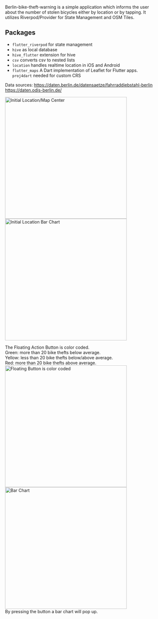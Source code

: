 Berlin-bike-theft-warning is a simple application which informs the user about the number of stolen bicycles either by location or by tapping.
It utilizes Riverpod/Provider for State Management and OSM Tiles.

## Packages
- `flutter_riverpod` for state management
- `hive` as local database
- `hive_flutter` extension for hive
- `csv` converts csv to nested lists
- `location` handles realtime location in iOS and Android
- `flutter_maps` A Dart implementation of Leaflet for Flutter apps.
`proj4dart` needed for custom CRS 


Data sources:
https://daten.berlin.de/datensaetze/fahrraddiebstahl-berlin
https://daten.odis-berlin.de/

<img alt="Initial Location/Map Center" src="fastlane\metadata\android\en-US\images\phoneScreenshots\Screenshot_1633969471.png" width="400"/>
<img alt="Initial Location Bar Chart" src="fastlane\metadata\android\en-US\images\phoneScreenshots\Screenshot_1633969479.png" width="400"/>

The Floating Action Button is color coded.  
Green: more than 20 bike thefts below average.  
Yellow: less than 20 bike thefts below/above average.  
Red: more than 20 bike thefts above average.  
<img alt="Floating Button is color coded" src="fastlane\metadata\android\en-US\images\phoneScreenshots\Screenshot_1633969488.png" width="400"/>
<img alt="Bar Chart" src="fastlane\metadata\android\en-US\images\phoneScreenshots\Screenshot_1633969494.png" width="400"/>  
By pressing the button a bar chart will pop up.


